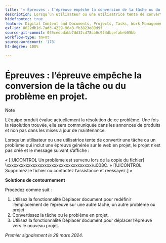 ```yaml
---
title: '« Épreuves : l’épreuve empêche la conversion de la tâche ou du problème en projet. »'
description: Lorsqu’un utilisateur ou une utilisatrice tente de convertir une tâche ou un problème qui inclut une épreuve générée sur le web en projet, le projet n’est pas créé et un message s’affiche. Une solution de contournement est disponible.
hidefromtoc: true
feature: Digital Content and Documents, Projects, Tasks, Work Management
exl-id: 0022db1d-7ad3-4229-96a8-fb3823e89d9f
source-git-commit: 036cedbdabb7dd32cd78cb0c924dbcefabeb05bb
workflow-type: tm+mt
source-wordcount: '178'
ht-degree: 100%

---
```


# Épreuves : l’épreuve empêche la conversion de la tâche ou du problème en projet.

>[!NOTE]
>
>L’équipe produit évalue actuellement la résolution de ce problème. Une fois la résolution trouvée, elle sera communiquée dans les annonces de produits et non pas dans les mises à jour de maintenance.

Lorsqu’un utilisateur ou une utilisatrice tente de convertir une tâche ou un problème qui inclut une épreuve générée sur le web en projet, le projet n’est pas créé et le message suivant s’affiche :

« [!UICONTROL Un problème est survenu lors de la copie du fichier] \xxxxxxxxxxxxxxxxxxxxxxxxxxxxxxxxxxxx\u003C\. » [!UICONTROL Supprimez le fichier ou contactez l’assistance et réessayez.] »

**Solutions de contournement**

Procédez comme suit :

1. Utilisez la fonctionnalité Déplacer document pour redéfinir l’emplacement de l’épreuve sur une autre tâche, un autre problème ou projet.
2. Convertissez la tâche ou le problème en projet.
3. Utilisez la fonctionnalité Déplacer document pour déplacer l’épreuve vers le nouveau projet.

_Premier signalement le 28 mars 2024._

